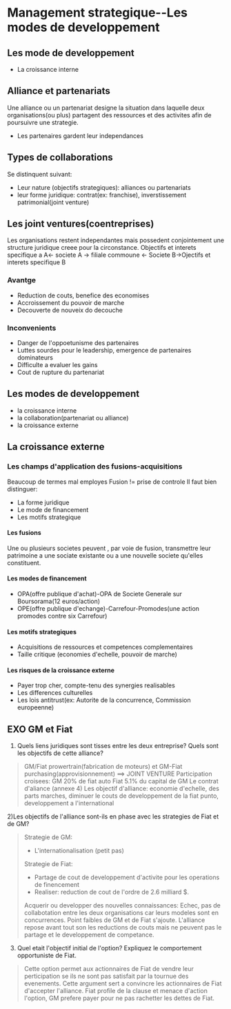 # Management strategique--Les modes de developpement

## Les mode de developpement
- La croissance interne

## Alliance et partenariats
Une alliance ou un partenariat designe la situation dans laquelle deux organisations(ou plus) partagent des ressources et des activites afin de poursuivre une strategie.

- Les partenaires gardent leur independances

## Types de collaborations
Se distinquent suivant:
- Leur nature (objectifs strategiques): alliances ou partenariats
- leur forme juridique: contrat(ex: franchise), inverstissement patrimonial(joint venture)

## Les joint ventures(coentreprises)
Les organisations restent independantes mais possedent conjointement une structure juridique creee pour la circonstance.
Objectifs et interets specifique a A<- societe A -> filiale commoune <- Societe B->Ojectifs et interets specifique B

### Avantge
- Reduction de  couts, benefice des economises
- Accroissement du pouvoir de marche
-  Decouverte de nouveix do decouche

### Inconvenients
- Danger de l'oppoetunisme des partenaires
- Luttes sourdes pour le leadership, emergence de partenaires dominateurs
- Difficulte a evaluer les gains
- Cout de rupture du partenariat

## Les modes de developpement
- la croissance interne
- la collaboration(partenariat ou alliance)
- la croissance externe
## La croissance externe
### Les champs d'application des fusions-acquisitions
Beaucoup de termes mal employes
Fusion != prise de controle
Il faut bien distinguer:
- La forme juridique
- Le mode de financement
- Les motifs strategique

#### Les fusions
Une ou plusieurs societes peuvent , par voie de fusion, transmettre leur patrimoine a une sociate existante ou a une nouvelle societe qu'elles constituent.

#### Les modes de financement
- OPA(offre publique d'achat)-OPA de Societe Generale sur Boursorama(12 euros/action)
- OPE(offre publique d'echange)-Carrefour-Promodes(une action promodes contre six Carrefour)

#### Les motifs strategiques
- Acquisitions de ressources et competences complementaires
- Taille critique (economies d'echelle, pouvoir de marche)

#### Les risques de la croissance externe
- Payer trop cher, compte-tenu des synergies realisables
- Les differences culturelles
- Les lois antitrust(ex: Autorite de la concurrence, Commission europeenne)

## EXO GM et Fiat
1) Quels liens juridiques sont tisses entre les deux entreprise? Quels sont les objectifs de cette alliance?
> GM/Fiat prowertrain(fabrication de moteurs) et GM-Fiat purchasing(approvisionnement) ==> JOINT VENTURE
> Participation croisees: GM 20% de fiat auto
>                         Fiat 5.1% du capital de GM
> Le contrat d'aliance (annexe 4)
> Les objectif d'alliance: economie d'echelle, des parts marches, diminuer le couts de developpement de la fiat punto, developpement a l'international

2)Les objectifs de l'alliance sont-ils en phase avec les strategies de Fiat et de GM?
> Strategie de GM:
> - L'internationalisation (petit pas)
>
> Strategie de Fiat:
> - Partage de cout de developpement d'activite pour les operations de finencement
> - Realiser: reduction de cout de l'ordre de 2.6 milliard $.
>
> Acquerir ou developper des nouvelles connaissances: Echec, pas de collabotation entre les deux organisations car leurs modeles sont en concurrences.
> Point faibles de GM et de Fiat s'ajoute.
> L'alliance repose avant tout son les reductions de couts mais ne peuvent pas le partage et le developpement de competance.

3) Quel etait l'objectif initial de l'option? Expliquez le comportement opportuniste de Fiat.
> Cette option permet aux actionnaires de Fiat de vendre leur perticipation se ils ne sont pas satisfait par la tournue des evenements.
> Cette argument sert a convincre les actionnaires de Fiat d'accepter l'alliance.
> Fiat profile de la clause et menace d'action l'option, GM prefere payer pour ne pas rachetter les dettes de Fiat.
